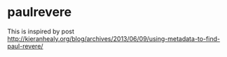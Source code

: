 paulrevere
==========

This is inspired by post http://kieranhealy.org/blog/archives/2013/06/09/using-metadata-to-find-paul-revere/
